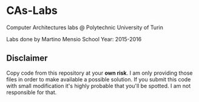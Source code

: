 # CAs-Labs
Computer Architectures labs @ Polytechnic University of Turin

Labs done by Martino Mensio School Year: 2015-2016

## Disclaimer

Copy code from this repository at your **own risk**. I am only providing those files in order to make available a possible solution. If you submit this code with small modification it's highly probable that you'll be spotted. I am not responsible for that.
